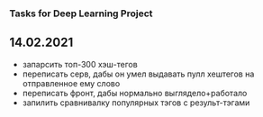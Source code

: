 ### Tasks for Deep Learning Project

## 14.02.2021

* запарсить топ-300 хэш-тегов
* переписать серв, дабы он умел выдавать пулл хештегов на отправленное ему слово
* переписать фронт, дабы нормально выглядело+работало
* запилить сравнивалку популярных тэгов с результ-тэгами